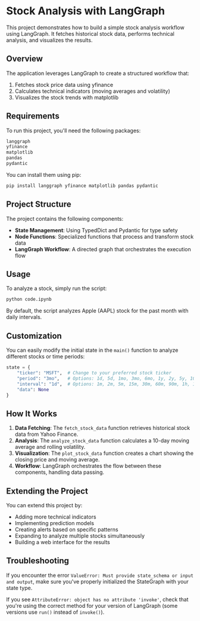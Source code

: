 # Stock Analysis with LangGraph

This project demonstrates how to build a simple stock analysis workflow using LangGraph. It fetches historical stock data, performs technical analysis, and visualizes the results.

## Overview

The application leverages LangGraph to create a structured workflow that:
1. Fetches stock price data using yfinance
2. Calculates technical indicators (moving averages and volatility)
3. Visualizes the stock trends with matplotlib

## Requirements

To run this project, you'll need the following packages:

```bash
langgraph
yfinance
matplotlib
pandas
pydantic
```

You can install them using pip:

```bash
pip install langgraph yfinance matplotlib pandas pydantic
```

## Project Structure

The project contains the following components:

- **State Management**: Using TypedDict and Pydantic for type safety
- **Node Functions**: Specialized functions that process and transform stock data
- **LangGraph Workflow**: A directed graph that orchestrates the execution flow

## Usage

To analyze a stock, simply run the script:

```bash
python code.ipynb
```

By default, the script analyzes Apple (AAPL) stock for the past month with daily intervals.

## Customization

You can easily modify the initial state in the `main()` function to analyze different stocks or time periods:

```python
state = {
    "ticker": "MSFT",  # Change to your preferred stock ticker
    "period": "3mo",   # Options: 1d, 5d, 1mo, 3mo, 6mo, 1y, 2y, 5y, 10y, ytd, max
    "interval": "1d",  # Options: 1m, 2m, 5m, 15m, 30m, 60m, 90m, 1h, 1d, 5d, 1wk, 1mo, 3mo
    "data": None
}
```

## How It Works

1. **Data Fetching**: The `fetch_stock_data` function retrieves historical stock data from Yahoo Finance.
2. **Analysis**: The `analyze_stock_data` function calculates a 10-day moving average and rolling volatility.
3. **Visualization**: The `plot_stock_data` function creates a chart showing the closing price and moving average.
4. **Workflow**: LangGraph orchestrates the flow between these components, handling data passing.

## Extending the Project

You can extend this project by:
- Adding more technical indicators
- Implementing prediction models
- Creating alerts based on specific patterns
- Expanding to analyze multiple stocks simultaneously
- Building a web interface for the results

## Troubleshooting

If you encounter the error `ValueError: Must provide state_schema or input and output`, make sure you've properly initialized the StateGraph with your state type.

If you see `AttributeError: object has no attribute 'invoke'`, check that you're using the correct method for your version of LangGraph (some versions use `run()` instead of `invoke()`).
